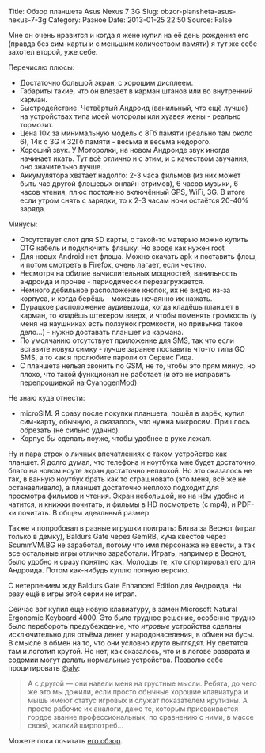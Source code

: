 Title: Обзор планшета Asus Nexus 7 3G
Slug: obzor-plansheta-asus-nexus-7-3g
Category: Разное
Date: 2013-01-25 22:50
Source: False

Мне он очень нравится и когда я жене купил на её день рождения его (правда без сим-карты и с меньшим количеством памяти) я тут же себе захотел второй, уже себе.

Перечислю плюсы:

 * Достаточно большой экран, с хорошим дисплеем.
 * Габариты такие, что он влезает в карман штанов или во внутренний карман. 
 * Быстродействие. Четвёртый Андроид (ванильный, что ещё лучше) на устройствах типа моей моторолы или хуавея жены - реально тормозит. 
 * Цена 10к за минимальную модель с 8Гб памяти (реально там около 6), 14к с 3G и 32Гб памяти - весьма и весьма недорого.
 * Хороший звук. У Моторолки, на новом Андроиде звук иногда начинает икать. Тут всё отлично и с этим, и с качеством звучания, оно значительно лучше.
 * Аккумулятора хватает надолго: 2-3 часа фильмов (из них может быть час другой флэшевых онлайн стримов), 6 часов музыки, 6 часов чтения, плюс постоянно включённый GPS, WiFi, 3G. В итоге если утром снять с зарядки, то к 2-3 часам ночи остаётся 20-40% заряда.

Минусы:

 * Отсутствует слот для SD карты, с такой-то матерью можно купить OTG кабель и подключить флэшку. Но вроде как нужен root
 * Для новых Android нет флэша. Можно скачать apk и поставить флэш, и потом смотреть в Firefox, очень лагает, если честно.
 * Несмотря на обилие вычислительных мощностей, ванильность андроида и прочее - периодически перезагружается.
 * Немного дебильное расположение кнопок, их не видно из-за корпуса, и когда берёшь - можешь нечаянно их нажать.
 * Дурацкое расположение аудивыхода, когда кладёшь планшет в карман, то кладёшь штекером вверх, и чтобы поменять громкость (у меня на наушниках есть ползунок громкости, но привычка такое дело...) - нужно доставать планшет из кармана.
 * По умолчанию отсутствует приложение для SMS, так что если вставите новую симку - лучше заранее поставить что-то типа GO SMS, а то как я пролюбите пароли от Сервис Гида.
 * С планшета нельзя звонить по GSM, не то, чтобы это прям минус, но плохо, что такой функционал не работает (и это не исправить перепрошивкой на CyanogenMod)

Не знаю куда отнести:

 * microSIM. Я сразу после покупки планшета, пошёл в ларёк, купил сим-карту, обычную, а оказалось, что нужна микросим. Пришлось обрезать (не сильно удачно).
 * Корпус бы сделать поуже, чтобы удобнее в руке лежал.


Ну и пара строк о личных впечатлениях о таком устройстве как планшет. Я долго думал, что телефона и ноутбука мне будет достаточно, благо на новом ноуте экран достаточно неплохой. Но это оказалось не так, в ванную ноутбук брать как то страшновато (это меня, всё же не останавливало), а планшет достаточно неплохо подходит для просмотра фильмов и чтения. Экран небольшой, но на нём удобно и чатится, и книжки почитать, и фильмы в HD посмотреть (c mp4), и PDF-ки почитать. В общем идеальный размер.

Также я попробовал в разные игрушки поиграть: Битва за Веснот (играл только в демку), Baldurs Gate через GemRB, куча квестов через ScummVM.BG не заработал, потому что имя персонажа не ввести, а так все остальные игры отлично заработали. Играть, например в Веснот, было удобно и сразу понятно как. Молодцы те, кто спортировал его для Андроида. Потом как-нибудь куплю полную версию.

С нетерпением жду Baldurs Gate Enhanced Edition для Андроида. Ни разу ещё в игры этой серии не играл.

Сейчас вот купил ещё новую клавиатуру, в замен Microsoft Natural Ergonomic Keyboard 4000. Это было трудное решение, особенно трудно было перебороть предубеждение, что _игровые_ устройства сделаны исключительно для отъёма денег у народонаселения, в обмен на бусы. В смысле в обмен на то, что они условно _круто_ выглядят. Ну светятся там и логотип крутой. Но нет, как оказалось, что и в логове разврата и содомии могут делать нормальные устройства. Позволю себе процитировать [@alv](http://juick.com/alv):

> А с другой — они навели меня на грустные мысли. Ребята, до чего же это мы дожили, если просто обычные хорошие клавиатура и мышь имеют статус игровых и служат показателем крутизны. А просто рабочие их аналоги, даже те, которым присваивается гордое звание профессиональных, по сравнению с ними, в массе своей, жалкий ширпотреб…

Можете пока почитать [его обзор](http://posix.ru/?p=364).
